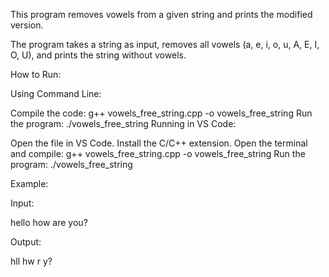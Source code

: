 This program removes vowels from a given string and prints the modified version.

The program takes a string as input, removes all vowels (a, e, i, o, u, A, E, I, O, U), and prints the string without vowels.

How to Run:

Using Command Line:

Compile the code:
g++ vowels_free_string.cpp -o vowels_free_string
Run the program:
./vowels_free_string
Running in VS Code:

Open the file in VS Code.
Install the C/C++ extension.
Open the terminal and compile:
g++ vowels_free_string.cpp -o vowels_free_string
Run the program:
./vowels_free_string

Example:

Input:

hello how are you?

Output:

hll hw r y?
